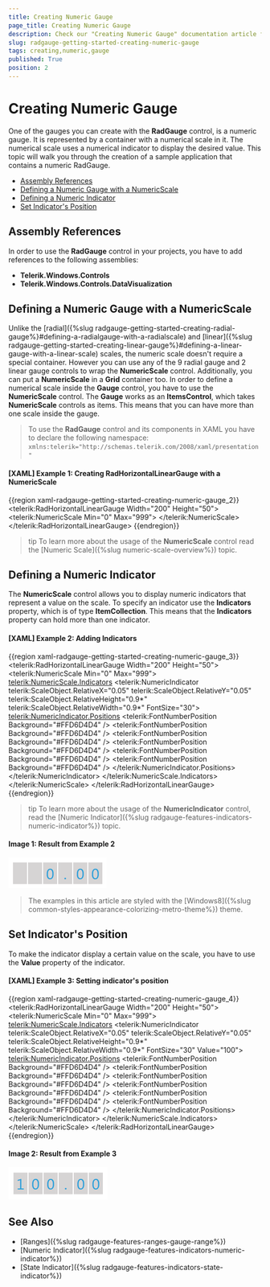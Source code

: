 ```yaml
---
title: Creating Numeric Gauge
page_title: Creating Numeric Gauge
description: Check our "Creating Numeric Gauge" documentation article for the RadGauge WPF control.
slug: radgauge-getting-started-creating-numeric-gauge
tags: creating,numeric,gauge
published: True
position: 2
---
```


# Creating Numeric Gauge

One of the gauges you can create with the __RadGauge__ control, is a numeric gauge. It is represented by a container with a numerical scale in it. The numerical scale uses a numerical indicator to display the desired value. This topic will walk you through the creation of a sample application that contains a numeric RadGauge.

* [Assembly References](#assembly-references)
* [Defining a Numeric Gauge with a NumericScale](#defining-a-numeric-gauge-with-a-numericscale)
* [Defining a Numeric Indicator](#defining-a-numeric-indicator)
* [Set Indicator's Position](#set-indicators-position)

## Assembly References

In order to use the __RadGauge__ control in your projects, you have to add references to the following assemblies:			

* __Telerik.Windows.Controls__
* __Telerik.Windows.Controls.DataVisualization__

## Defining a Numeric Gauge with a NumericScale

Unlike the [radial]({%slug radgauge-getting-started-creating-radial-gauge%}#defining-a-radialgauge-with-a-radialscale) and [linear]({%slug radgauge-getting-started-creating-linear-gauge%}#defining-a-linear-gauge-with-a-linear-scale) scales, the numeric scale doesn't require a special container. However you can use any of the 9 radial gauge and 2 linear gauge controls to wrap the __NumericScale__ control. Additionally, you can put a __NumericScale__ in a __Grid__ container too. In order to define a numerical scale inside the __Gauge__ control, you have to use the __NumericScale__ control. The __Gauge__ works as an __ItemsControl__, which takes __NumericScale__ controls as items. This means that you can have more than one scale inside the gauge.

>To use the __RadGauge__ control and its components in XAML you have to declare the following namespace:
>`xmlns:telerik="http://schemas.telerik.com/2008/xaml/presentation"`

#### __[XAML] Example 1: Creating RadHorizontalLinearGauge with a NumericScale__
{{region xaml-radgauge-getting-started-creating-numeric-gauge_2}}
	<telerik:RadHorizontalLinearGauge Width="200" Height="50">
	    <telerik:NumericScale Min="0" Max="999">
	    </telerik:NumericScale>
	</telerik:RadHorizontalLinearGauge>
{{endregion}}

>tip To learn more about the usage of the __NumericScale__ control read the [Numeric Scale]({%slug numeric-scale-overview%}) topic.

## Defining a Numeric Indicator

The __NumericScale__ control allows you to display numeric indicators that represent a value on the scale. To specify an indicator use the __Indicators__ property, which is of type __ItemCollection__. This means that the __Indicators__ property can hold more than one indicator.

#### __[XAML] Example 2: Adding Indicators__
{{region xaml-radgauge-getting-started-creating-numeric-gauge_3}}
	<telerik:RadHorizontalLinearGauge Width="200" Height="50">
	    <telerik:NumericScale Min="0" Max="999">
	        <telerik:NumericScale.Indicators>
	            <telerik:NumericIndicator telerik:ScaleObject.RelativeX="0.05"
	                                telerik:ScaleObject.RelativeY="0.05"
	                                telerik:ScaleObject.RelativeHeight="0.9*"
	                                telerik:ScaleObject.RelativeWidth="0.9*"
	                                FontSize="30">
	                <telerik:NumericIndicator.Positions>
	                    <telerik:FontNumberPosition Background="#FFD6D4D4" />
	                    <telerik:FontNumberPosition Background="#FFD6D4D4" />
	                    <telerik:FontNumberPosition Background="#FFD6D4D4" />
	                    <telerik:FontNumberPosition Background="#FFD6D4D4" />
	                    <telerik:FontNumberPosition Background="#FFD6D4D4" />
	                    <telerik:FontNumberPosition Background="#FFD6D4D4" />
	                </telerik:NumericIndicator.Positions>
	            </telerik:NumericIndicator>
	        </telerik:NumericScale.Indicators>
	    </telerik:NumericScale>
	</telerik:RadHorizontalLinearGauge>
{{endregion}}

>tip To learn more about the usage of the __NumericIndicator__ control, read the [Numeric Indicator]({%slug radgauge-features-indicators-numeric-indicator%}) topic.

#### __Image 1: Result from Example 2__

![RadHorizontalLinearGauge with indicator](images/RadGauge_GettingStarted_NumericGauge_03.png)

> The examples in this article are styled with the [Windows8]({%slug common-styles-appearance-colorizing-metro-theme%}) theme.

## Set Indicator's Position

To make the indicator display a certain value on the scale, you have to use the __Value__ property of the indicator.

#### __[XAML] Example 3: Setting indicator's position__
{{region xaml-radgauge-getting-started-creating-numeric-gauge_4}}
	<telerik:RadHorizontalLinearGauge Width="200" Height="50">
	    <telerik:NumericScale Min="0" Max="999">
	        <telerik:NumericScale.Indicators>
	            <telerik:NumericIndicator telerik:ScaleObject.RelativeX="0.05"
	                                telerik:ScaleObject.RelativeY="0.05"
	                                telerik:ScaleObject.RelativeHeight="0.9*"
	                                telerik:ScaleObject.RelativeWidth="0.9*"
	                                FontSize="30"
	                                Value="100">
	                <telerik:NumericIndicator.Positions>
	                    <telerik:FontNumberPosition Background="#FFD6D4D4" />
	                    <telerik:FontNumberPosition Background="#FFD6D4D4" />
	                    <telerik:FontNumberPosition Background="#FFD6D4D4" />
	                    <telerik:FontNumberPosition Background="#FFD6D4D4" />
	                    <telerik:FontNumberPosition Background="#FFD6D4D4" />
	                    <telerik:FontNumberPosition Background="#FFD6D4D4" />
	                </telerik:NumericIndicator.Positions>
	            </telerik:NumericIndicator>
	        </telerik:NumericScale.Indicators>
	    </telerik:NumericScale>
	</telerik:RadHorizontalLinearGauge>
{{endregion}}

#### __Image 2: Result from Example 3__

![RadHorizontalLinearGauge with Indicator position](images/RadGauge_GettingStarted_NumericGauge_04.png)

## See Also

* [Ranges]({%slug radgauge-features-ranges-gauge-range%})
* [Numeric Indicator]({%slug radgauge-features-indicators-numeric-indicator%})
* [State Indicator]({%slug radgauge-features-indicators-state-indicator%})